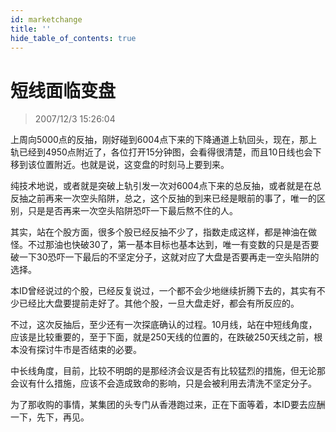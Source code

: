 ```yaml
---
id: marketchange 
title: ''
hide_table_of_contents: true
---
```


# 短线面临变盘

> 2007/12/3 15:26:04

<div style={{color: '#009900', fontWeight: 'bold', fontSize: '18px'}}>

上周向5000点的反抽，刚好碰到6004点下来的下降通道上轨回头，现在，那上轨已经到4950点附近了，各位打开15分钟图，会看得很清楚，而且10日线也会下移到该位置附近。也就是说，这变盘的时刻马上要到来。
 
纯技术地说，或者就是突破上轨引发一次对6004点下来的总反抽，或者就是在总反抽之前再来一次空头陷阱，总之，这个反抽的到来已经是眼前的事了，唯一的区别，只是是否再来一次空头陷阱恐吓一下最后熬不住的人。
 
其实，站在个股方面，很多个股已经反抽不少了，指数走成这样，都是神油在做怪。不过那油也快破30了，第一基本目标也基本达到，唯一有变数的只是是否要破一下30恐吓一下最后的不坚定分子，这就对应了大盘是否要再走一空头陷阱的选择。
 
本ID曾经说过的个股，已经反复说过，一个都不会少地继续折腾下去的，其实有不少已经比大盘要提前走好了。其他个股，一旦大盘走好，都会有所反应的。
 
不过，这次反抽后，至少还有一次探底确认的过程。10月线，站在中短线角度，应该是比较重要的，至于下面，就是250天线的位置的，在跌破250天线之前，根本没有探讨牛市是否结束的必要。
 
中长线角度，目前，比较不明朗的是那经济会议是否有比较猛烈的措施，但无论那会议有什么措施，应该不会造成致命的影响，只是会被利用去清洗不坚定分子。
 
为了那收购的事情，某集团的头专门从香港跑过来，正在下面等着，本ID要去应酬一下，先下，再见。

</div>